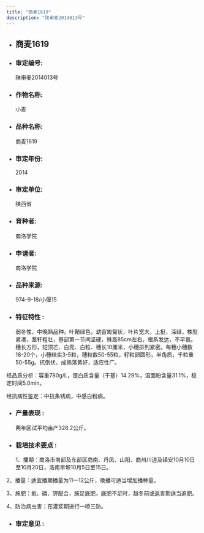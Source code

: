 ```yaml
---
title: "商麦1619"
description: "陕审麦2014013号"
---
```

* ## 商麦1619
* ###  审定编号:  
   陕审麦2014013号

*  ### 作物名称:  
   小麦

*   ###  品种名称: 
    商麦1619

*   ### 审定年份: 
    2014

*   ### 审定单位:  
    陕西省

*   ### 育种者:  
    商洛学院

*   ### 申请者:  
    商洛学院

*   ### 品种来源:  
    974-9-18/小偃15

*   ### 特征特性 : 
    弱冬性，中晚熟品种。叶鞘绿色，幼苗匍匐状，叶片宽大，上挺，深绿，株型紧凑，茎秆粗壮，基部第一节间坚硬，株高85cm左右，根系发达，不早衰。穗长方形，短顶芒、白壳、白粒、穗长10厘米，小穗排列紧密。每穗小穗数18-20个，小穗结实3-5粒，穗粒数50-55粒，籽粒卵圆形，半角质，千粒重50-55g。抗倒伏、成熟落黄好，适应性广。  
经品质分析：容重780g/L，蛋白质含量（干基）14.29%，湿面粉含量31.1%，稳定时间5.0min。
经抗病性鉴定：中抗条锈病，中感白粉病。


*   ### 产量表现 : 
    两年区试平均亩产328.2公斤。

*   ### 栽培技术要点 : 
    1、播期：商洛市南部及东部区商南、丹凤、山阳、商州川道及镇安10月10日至10月20日，洛南旱塬10月5日至15日。
2、播量：适宜播期播量为11—12公斤，晚播可适当增加播种量。
3、施肥：氮、磷、钾配合，施足底肥，底肥不足时，越冬前或返青期适当追肥。 
4、防治病虫害：在灌浆期进行一喷三防。


*   ### 审定意见 : 
    
